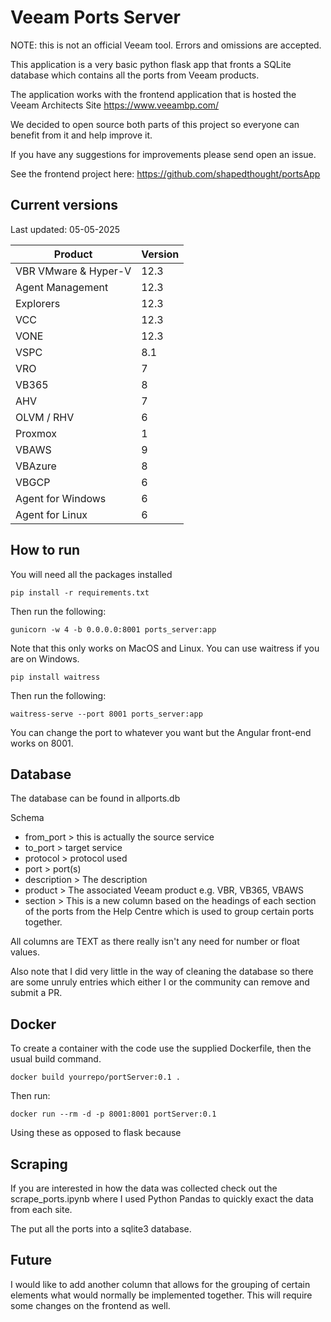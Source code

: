 # Veeam Ports Server

NOTE: this is not an official Veeam tool. Errors and omissions are accepted.

This application is a very basic python flask app that fronts a SQLite database which contains all the ports from Veeam products.

The application works with the frontend application that is hosted the Veeam Architects Site https://www.veeambp.com/

We decided to open source both parts of this project so everyone can benefit from it and help improve it.

If you have any suggestions for improvements please send open an issue.

See the frontend project here: https://github.com/shapedthought/portsApp

## Current versions

Last updated: 05-05-2025

| Product              | Version |
| -------------------- | ------- |
| VBR VMware & Hyper-V | 12.3    |
| Agent Management     | 12.3    |
| Explorers            | 12.3    |
| VCC                  | 12.3    |
| VONE                 | 12.3    |
| VSPC                 | 8.1     |
| VRO                  | 7       |
| VB365                | 8       |
| AHV                  | 7       |
| OLVM / RHV           | 6       |
| Proxmox              | 1       |
| VBAWS                | 9       |
| VBAzure              | 8       |
| VBGCP                | 6       |
| Agent for Windows    | 6       |
| Agent for Linux      | 6       |

## How to run

You will need all the packages installed

```
pip install -r requirements.txt
```

Then run the following:

```
gunicorn -w 4 -b 0.0.0.0:8001 ports_server:app
```

Note that this only works on MacOS and Linux. You can use waitress if you are on Windows.

```
pip install waitress
```

Then run the following:

```
waitress-serve --port 8001 ports_server:app
```

You can change the port to whatever you want but the Angular front-end works on 8001.

## Database

The database can be found in allports.db

Schema

- from_port > this is actually the source service
- to_port > target service
- protocol > protocol used
- port > port(s)
- description > The description
- product > The associated Veeam product e.g. VBR, VB365, VBAWS
- section > This is a new column based on the headings of each section of the ports from the Help Centre which is used to group certain ports together.

All columns are TEXT as there really isn't any need for number or float values.

Also note that I did very little in the way of cleaning the database so there are some unruly entries which either I or the community can remove and submit a PR.

## Docker

To create a container with the code use the supplied Dockerfile, then the usual build command.

```
docker build yourrepo/portServer:0.1 .
```

Then run:

```
docker run --rm -d -p 8001:8001 portServer:0.1
```

Using these as opposed to flask because

## Scraping

If you are interested in how the data was collected check out the scrape_ports.ipynb where I used Python Pandas to quickly exact the data from each site.

The put all the ports into a sqlite3 database.

## Future

I would like to add another column that allows for the grouping of certain elements what would normally be implemented together. This will require some changes on the frontend as well.
